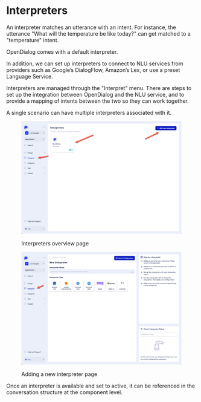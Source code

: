 # Interpreters

An interpreter matches an utterance with an intent. For instance, the utterance "What will the temperature be like today?" can get matched to a "temperature" intent.&#x20;

OpenDialog comes with a default interpreter.

In addition, we can set up interpreters to connect to NLU services from providers such as Google’s DialogFlow, Amazon’s Lex, or use a preset Language Service.

Interpreters are managed through the "Interpret" menu. There are steps to set up the integration between OpenDialog and the NLU service, and to provide a mapping of intents between the two so they can work together. &#x20;

A single scenario can have multiple interpreters associated with it.&#x20;

<figure><img src="../../../.gitbook/assets/2023-05-02_12-11-35.png" alt=""><figcaption><p>Interpreters overview page</p></figcaption></figure>

<figure><img src="../../../.gitbook/assets/2023-05-02_12-11-15.png" alt=""><figcaption><p>Adding a new interpreter page</p></figcaption></figure>

Once an interpreter is available and set to active, it can be referenced in the conversation structure at the component level.&#x20;
